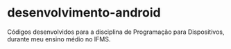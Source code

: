 # desenvolvimento-android
Códigos desenvolvidos para a disciplina de Programação para Dispositivos, durante meu ensino médio no IFMS.

